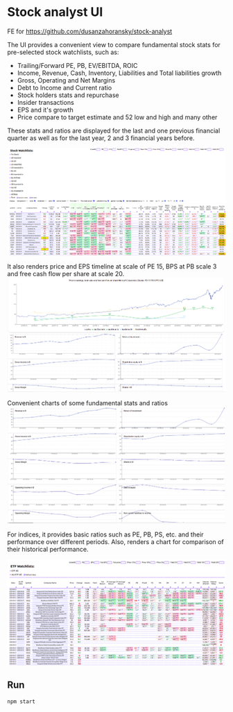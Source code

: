 # Stock analyst UI

FE for https://github.com/dusanzahoransky/stock-analyst

The UI provides a convenient view to compare fundamental stock stats for pre-selected stock watchlists, such as:

 * Trailing/Forward PE, PB, EV/EBITDA, ROIC
 * Income, Revenue, Cash, Inventory, Liabilities and Total liabilities growth
 * Gross, Operating and Net Margins
 * Debt to Income and Current ratio
 * Stock holders stats and repurchase
 * Insider transactions
 * EPS and it's growth
 * Price compare to target estimate and 52 low and high and many other
 
These stats and ratios are displayed for the last and one previous financial quarter as well as for the last year, 2 and 3 financial years before. 

![Example screenshot 3](./Selection_037.png)

It also renders price and EPS timeline at scale of PE 15, BPS at PB scale 3 and free cash flow per share at scale 20.
![Example screenshot 3](./Selection_185.png)
 
Convenient charts of some fundamental stats and ratios  
![Example screenshot 4](./Selection_186.png)

For indices, it provides basic ratios such as PE, PB, PS, etc. and their performance over different periods. Also, renders a chart for comparison of their historical performance.

![Example screenshot 5](./Selection_039.png)

## Run

```
npm start
```